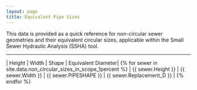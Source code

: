 ```yaml
---
layout: page
title: Equivalent Pipe Sizes
---
```


This data is provided as a quick reference for non-circular sewer geometries and their equivalent circular sizes, applicable within the Small Sewer Hydraulic Analysis (SSHA) tool.

<hr>
| Height | Width | Shape | Equivalent Diameter|
{% for sewer in site.data.non_circular_sizes_in_scope_1percent %}
| {{ sewer.Height }} | {{ sewer.Width }} | {{ sewer.PIPESHAPE }} | {{ sewer.Replacement_D }} |
{% endfor %}
